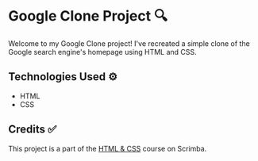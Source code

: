 # Google Clone Project 🔍

Welcome to my Google Clone project! I've recreated a simple clone of the Google search engine's homepage using HTML and CSS. 

## Technologies Used ⚙️

- HTML
- CSS

## Credits ✅

This project is a part of the [HTML & CSS](https://scrimba.com/learn/htmlandcss) course on Scrimba.



